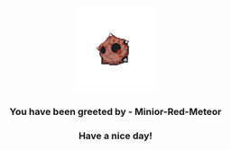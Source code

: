 <p align="center">
    <img src="https://raw.githubusercontent.com/PokeAPI/sprites/master/sprites/pokemon/774.png" width="150" height="150">
</p>
<h3 align="center">You have been greeted by - <b>Minior-Red-Meteor</b></h3>
<h3 align="center">Have a nice day!</h3>
